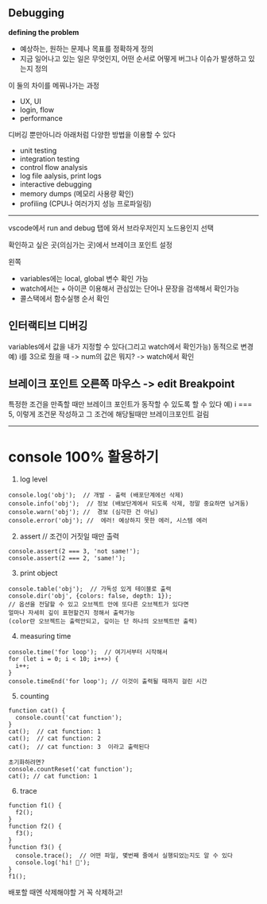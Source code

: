 ## Debugging

**defining the problem**

- 예상하는, 원하는 문제나 목표를 정확하게 정의
- 지금 일어나고 있는 일은 무엇인지, 어떤 순서로 어떻게 버그나 이슈가 발생하고 있는지 정의

이 둘의 차이를 메꿔나가는 과정

- UX, UI
- login, flow
- performance

디버깅 뿐만아니라 아래처럼 다양한 방법을 이용할 수 있다

- unit testing
- integration testing
- control flow analysis
- log file aalysis, print logs
- interactive debugging
- memory dumps (메모리 사용량 확인)
- profiling (CPU나 여러가지 성능 프로파일링)

---

vscode에서 run and debug 탭에 와서 브라우저인지 노드용인지 선택

확인하고 싶은 곳(의심가는 곳)에서 브레이크 포인트 설정

왼쪽

- variables에는 local, global 변수 확인 가능
- watch에서는 + 아이콘 이용해서 관심있는 단어나 문장을 검색해서 확인가능
- 콜스택에서 함수실행 순서 확인

## 인터랙티브 디버깅

variables에서 값을 내가 지정할 수 있다(그리고 watch에서 확인가능) 동적으로 변경
예) i를 3으로 줬을 때 -> num의 값은 뭐지? -> watch에서 확인

## 브레이크 포인트 오른쪽 마우스 -> edit Breakpoint

특정한 조건을 만족할 때만 브레이크 포인트가 동작할 수 있도록 할 수 있다
예) i === 5, 이렇게 조건문 작성하고 그 조건에 해당될때만 브레이크포인트 걸림

---

# console 100% 활용하기

1. log level

```
console.log('obj');  // 개발 - 출력 (배포단계에선 삭제)
console.info('obj');  // 정보 (배보단계에서 되도록 삭제, 정말 중요하면 남겨둠)
console.warn('obj'); //  경보 (심각한 건 아님)
console.error('obj'); //  에러! 예상하지 못한 에러, 시스템 에러
```

2. assert // 조건이 거짓일 때만 출력

```
console.assert(2 === 3, 'not same!');
console.assert(2 === 2, 'same!');
```

3. print object

```
console.table('obj');  // 가독성 있게 테이블로 출력
console.dir('obj', {colors: false, depth: 1});
// 옵션을 전달할 수 있고 오브젝트 안에 또다른 오브젝트가 있다면
얼마나 자세히 깊이 표현할건지 정해서 출력가능
(color란 오브젝트는 출력안되고, 깊이는 단 하나의 오브젝트만 출력)
```

4. measuring time

```
console.time('for loop');  // 여기서부터 시작해서
for (let i = 0; i < 10; i++>) {
  i++;
}
console.timeEnd('for loop'); // 이것이 출력될 때까지 걸린 시간
```

5. counting

```
function cat() {
  console.count('cat function');
}
cat();  // cat function: 1
cat();  // cat function: 2
cat();  // cat function: 3  이라고 출력된다

초기화하려면?
console.countReset('cat function');
cat(); // cat function: 1
```

6. trace

```
function f1() {
  f2();
}
function f2() {
  f3();
}
function f3() {
  console.trace();  // 어떤 파일, 몇번째 줄에서 실행되었는지도 알 수 있다
  console.log('hi! 🎃');
}
f1();
```

배포할 때엔 삭제해야할 거 꼭 삭제하고!
